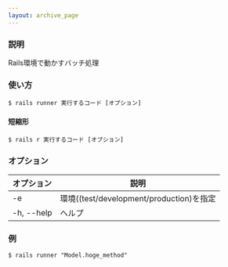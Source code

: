 ```yaml
---
layout: archive_page
---
```

### 説明
Rails環境で動かすバッチ処理

### 使い方
    $ rails runner 実行するコード [オプション]

#### 短縮形
    $ rails r 実行するコード [オプション]

### オプション

オプション   | 説明
---------- | -----------------------------------
-e         | 環境((test/development/production)を指定
-h, --help | ヘルプ

### 例
    $ rails runner "Model.hoge_method"